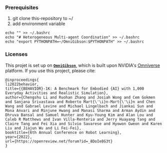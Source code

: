 

### Prerequisites
1. git clone this-repository to ~/
2. add environment variable
```
echo "" >> ~/.bashrc
echo "# Heterogeneous Multi-agent Coordination" >> ~/.bashrc
echo "export PYTHONPATH=~/OmniGibson:$PYTHONPATH" >> ~/.bashrc
```



### Licenses
This projet is set up on [**`OmniGibson`**](OmniGibson), which is built upon NVIDIA's [Omniverse](https://www.nvidia.com/en-us/omniverse/) platform. If you use this project, please cite:


```
@inproceedings{
li2022behavior,
title={{BEHAVIOR}-1K: A Benchmark for Embodied {AI} with 1,000 Everyday Activities and Realistic Simulation},
author={Chengshu Li and Ruohan Zhang and Josiah Wong and Cem Gokmen and Sanjana Srivastava and Roberto Mart{\'\i}n-Mart{\'\i}n and Chen Wang and Gabrael Levine and Michael Lingelbach and Jiankai Sun and Mona Anvari and Minjune Hwang and Manasi Sharma and Arman Aydin and Dhruva Bansal and Samuel Hunter and Kyu-Young Kim and Alan Lou and Caleb R Matthews and Ivan Villa-Renteria and Jerry Huayang Tang and Claire Tang and Fei Xia and Silvio Savarese and Hyowon Gweon and Karen Liu and Jiajun Wu and Li Fei-Fei},
booktitle={6th Annual Conference on Robot Learning},
year={2022},
url={https://openreview.net/forum?id=_8DoIe8G3t}
}
```

```

```